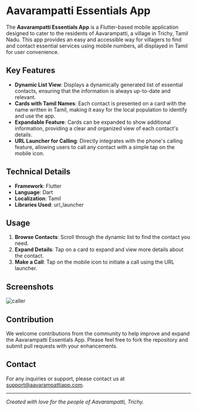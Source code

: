 # Aavarampatti Essentials App

The **Aavarampatti Essentials App** is a Flutter-based mobile application designed to cater to the residents of Aavarampatti, a village in Trichy, Tamil Nadu. This app provides an easy and accessible way for villagers to find and contact essential services using mobile numbers, all displayed in Tamil for user convenience.

## Key Features

- **Dynamic List View**: Displays a dynamically generated list of essential contacts, ensuring that the information is always up-to-date and relevant.
- **Cards with Tamil Names**: Each contact is presented on a card with the name written in Tamil, making it easy for the local population to identify and use the app.
- **Expandable Feature**: Cards can be expanded to show additional information, providing a clear and organized view of each contact's details.
- **URL Launcher for Calling**: Directly integrates with the phone's calling feature, allowing users to call any contact with a simple tap on the mobile icon.

## Technical Details

- **Framework**: Flutter
- **Language**: Dart
- **Localization**: Tamil
- **Libraries Used**: url_launcher

## Usage

1. **Browse Contacts**: Scroll through the dynamic list to find the contact you need.
2. **Expand Details**: Tap on a card to expand and view more details about the contact.
3. **Make a Call**: Tap on the mobile icon to initiate a call using the URL launcher.

## Screenshots
![caller](https://github.com/Lingesh15/Mobile-Application-for-calling/assets/93930313/954b7fff-22c2-4792-8fb9-0039330e5e89)

## Contribution

We welcome contributions from the community to help improve and expand the Aavarampatti Essentials App. Please feel free to fork the repository and submit pull requests with your enhancements.

## Contact

For any inquiries or support, please contact us at support@aavarampattiapp.com.

---

*Created with love for the people of Aavarampatti, Trichy.*
